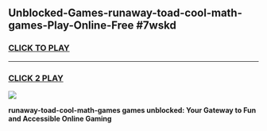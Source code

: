 
## Unblocked-Games-runaway-toad-cool-math-games-Play-Online-Free #7wskd
<h3>
<a href="https://us.freeplayer.one?title=runaway-toad-cool-math-games&ref=10M">CLICK TO PLAY</a></h3>
<hr>

<h3>
<a href="https://us.freeplayer.one?title=runaway-toad-cool-math-games&ref=10M">CLICK 2 PLAY</a>
  
</h3>

<a href="https://us.freeplayer.one?title=runaway-toad-cool-math-games&ref=10M"><img src="https://clearcache.store/games.png"></a>


**runaway-toad-cool-math-games games unblocked: Your Gateway to Fun and Accessible Online Gaming**
